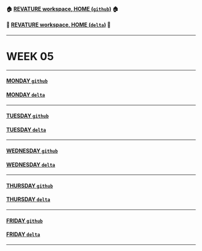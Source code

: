 #### :house: [REVATURE workspace, HOME (`github`)](https://github.com/joedonline/REVATURE__workspace)  :house:
#### :house_with_garden: [REVATURE workspace, HOME (`delta`)](https://github.com/deltachannel/REVATURE__workspace) :house_with_garden:
---
# WEEK 05

---
#### [MONDAY `github`](https://github.com/joedonline/REVATURE__workspace/tree/master/WEEK__nn/__01_MONDAY)
#### [MONDAY `delta`](https://github.com/deltachannel/REVATURE__workspace/tree/master/WEEK__nn/__01_MONDAY)

---
#### [TUESDAY `github`](https://github.com/joedonline/REVATURE__workspace/tree/master/WEEK__02/__02_TUESDAY)
#### [TUESDAY `delta`](https://github.com/deltachannel/REVATURE__workspace/tree/master/WEEK__02/__02_TUESDAY)

---
#### [WEDNESDAY `github`](https://github.com/joedonline/REVATURE__workspace/tree/master/WEEK__03/__03_WEDNESDAY)
#### [WEDNESDAY `delta`](https://github.com/deltachannel/REVATURE__workspace/tree/master/WEEK__03/__03_WEDNESDAY)

---
#### [THURSDAY `github`](https://github.com/joedonline/REVATURE__workspace/tree/master/WEEK__nn/__04_THURSDAY)
#### [THURSDAY `delta`](https://github.com/deltachannel/REVATURE__workspace/tree/master/WEEK__nn/__04_THURSDAY)

---
#### [FRIDAY `github`](https://github.com/joedonline/REVATURE__workspace/tree/master/WEEK__05/__05_FRIDAY)
#### [FRIDAY `delta`](https://github.com/deltachannel/REVATURE__workspace/tree/master/WEEK__05/__05_FRIDAY)

---
